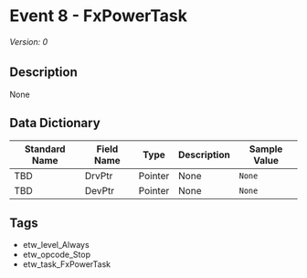 # Event 8 - FxPowerTask
###### Version: 0

## Description
None

## Data Dictionary
|Standard Name|Field Name|Type|Description|Sample Value|
|---|---|---|---|---|
|TBD|DrvPtr|Pointer|None|`None`|
|TBD|DevPtr|Pointer|None|`None`|

## Tags
* etw_level_Always
* etw_opcode_Stop
* etw_task_FxPowerTask